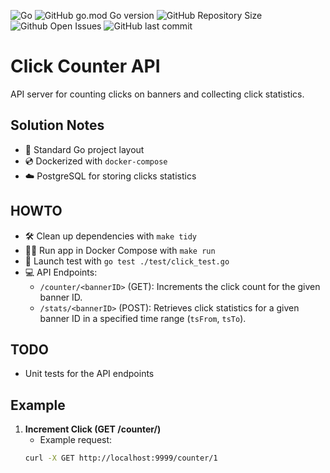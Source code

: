 ![Go](https://img.shields.io/github/languages/top/chapa-ai/click-counter)
![GitHub go.mod Go version](https://img.shields.io/github/go-mod/go-version/chapa-ai/click-counter)
![GitHub Repository Size](https://img.shields.io/github/repo-size/chapa-ai/click-counter)
![Github Open Issues](https://img.shields.io/github/issues/chapa-ai/click-counter)
![GitHub last commit](https://img.shields.io/github/last-commit/chapa-ai/click-counter)

# Click Counter API

API server for counting clicks on banners and collecting click statistics.

## Solution Notes

- :book: Standard Go project layout
- :cd: Dockerized with `docker-compose`
- :cloud: PostgreSQL for storing clicks statistics

## HOWTO

- :hammer_and_wrench: Clean up dependencies with `make tidy`
- :running_man: Run app in Docker Compose with `make run`
- :elephant: Launch test  with `go test ./test/click_test.go`
- :computer: API Endpoints:
    - `/counter/<bannerID>` (GET): Increments the click count for the given banner ID.
    - `/stats/<bannerID>` (POST): Retrieves click statistics for a given banner ID in a specified time range (`tsFrom`, `tsTo`).

## TODO
- Unit tests for the API endpoints

## Example

1. **Increment Click (GET /counter/<bannerID>)**
    - Example request:
   ```bash
   curl -X GET http://localhost:9999/counter/1
